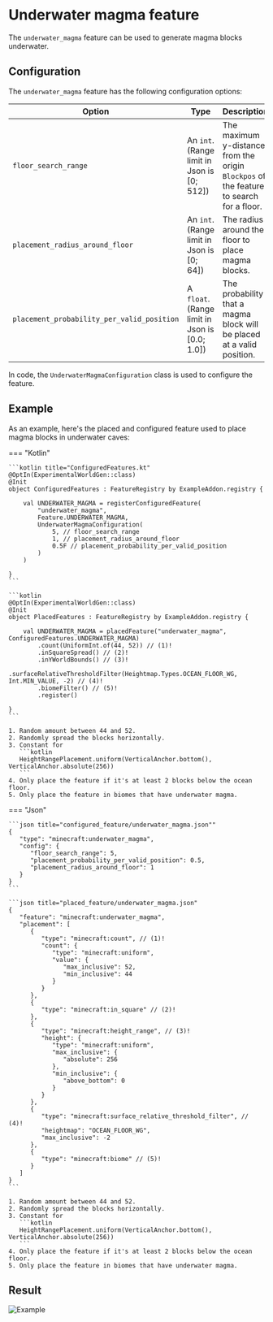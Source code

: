 # Underwater magma feature

The `underwater_magma` feature can be used to generate magma blocks underwater.

## Configuration

The `underwater_magma` feature has the following configuration options:

| Option                                     | Type                                            | Description                                                                             |
|--------------------------------------------|-------------------------------------------------|-----------------------------------------------------------------------------------------|
| `floor_search_range`                       | An `int`. (Range limit in Json is $[0;512]$)    | The maximum y-distance from the origin `Blockpos` of the feature to search for a floor. |
| `placement_radius_around_floor`            | An `int`. (Range limit in Json is $[0;64]$)     | The radius around the floor to place magma blocks.                                      |
| `placement_probability_per_valid_position` | A `float`. (Range limit in Json is $[0.0;1.0]$) | The probability that a magma block will be placed at a valid position.                  |

In code, the `UnderwaterMagmaConfiguration` class is used to configure the feature.


## Example

As an example, here's the placed and configured feature used to place magma blocks in underwater caves:

=== "Kotlin"

    ```kotlin title="ConfiguredFeatures.kt"
    @OptIn(ExperimentalWorldGen::class)
    @Init
    object ConfiguredFeatures : FeatureRegistry by ExampleAddon.registry {
    
        val UNDERWATER_MAGMA = registerConfiguredFeature(
            "underwater_magma",
            Feature.UNDERWATER_MAGMA,
            UnderwaterMagmaConfiguration(
                5, // floor_search_range
                1, // placement_radius_around_floor
                0.5F // placement_probability_per_valid_position
            )
        )
    
    }
    ```
    
    ```kotlin
    @OptIn(ExperimentalWorldGen::class)
    @Init
    object PlacedFeatures : FeatureRegistry by ExampleAddon.registry {
    
        val UNDERWATER_MAGMA = placedFeature("underwater_magma", ConfiguredFeatures.UNDERWATER_MAGMA)
            .count(UniformInt.of(44, 52)) // (1)!
            .inSquareSpread() // (2)!
            .inYWorldBounds() // (3)!
            .surfaceRelativeThresholdFilter(Heightmap.Types.OCEAN_FLOOR_WG, Int.MIN_VALUE, -2) // (4)!
            .biomeFilter() // (5)!
            .register()
    
    }
    ```
    
    1. Random amount between 44 and 52.
    2. Randomly spread the blocks horizontally.
    3. Constant for
       ```kotlin
       HeightRangePlacement.uniform(VerticalAnchor.bottom(), VerticalAnchor.absolute(256))
       ```
    4. Only place the feature if it's at least 2 blocks below the ocean floor.
    5. Only place the feature in biomes that have underwater magma.

=== "Json"

    ```json title="configured_feature/underwater_magma.json""
    {
       "type": "minecraft:underwater_magma",
       "config": {
          "floor_search_range": 5,
          "placement_probability_per_valid_position": 0.5,
          "placement_radius_around_floor": 1
       }
    }
    ```
    
    ```json title="placed_feature/underwater_magma.json"
    {
       "feature": "minecraft:underwater_magma",
       "placement": [
          {
             "type": "minecraft:count", // (1)!
             "count": {
                "type": "minecraft:uniform",
                "value": {
                   "max_inclusive": 52,
                   "min_inclusive": 44
                }
             }
          },
          {
             "type": "minecraft:in_square" // (2)!
          },
          {
             "type": "minecraft:height_range", // (3)!
             "height": {
                "type": "minecraft:uniform",
                "max_inclusive": {
                   "absolute": 256
                },
                "min_inclusive": {
                   "above_bottom": 0
                }
             }
          },
          {
             "type": "minecraft:surface_relative_threshold_filter", // (4)!
             "heightmap": "OCEAN_FLOOR_WG",
             "max_inclusive": -2
          },
          {
             "type": "minecraft:biome" // (5)!
          }
       ]
    }
    ```

    1. Random amount between 44 and 52.
    2. Randomly spread the blocks horizontally.
    3. Constant for
       ```kotlin
       HeightRangePlacement.uniform(VerticalAnchor.bottom(), VerticalAnchor.absolute(256))
       ```
    4. Only place the feature if it's at least 2 blocks below the ocean floor.
    5. Only place the feature in biomes that have underwater magma.

## Result

![Example](https://i.imgur.com/MERVDnv.png)